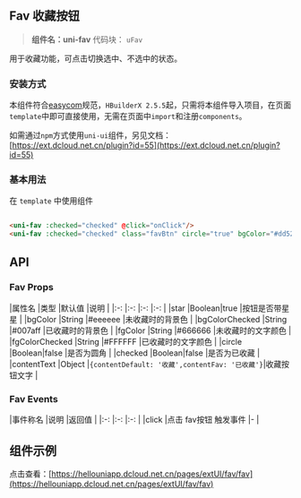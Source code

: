 ## Fav 收藏按钮

> **组件名：uni-fav**
> 代码块： `uFav`


用于收藏功能，可点击切换选中、不选中的状态。

### 安装方式

本组件符合[easycom](https://uniapp.dcloud.io/collocation/pages?id=easycom)规范，`HBuilderX 2.5.5`起，只需将本组件导入项目，在页面`
template`中即可直接使用，无需在页面中`import`和注册`components`。

如需通过`npm`方式使用`uni-ui`组件，另见文档：[https://ext.dcloud.net.cn/plugin?id=55](https://ext.dcloud.net.cn/plugin?id=55)

### 基本用法

在 ``template`` 中使用组件

```html

<uni-fav :checked="checked" @click="onClick"/>
<uni-fav :checked="checked" class="favBtn" circle="true" bgColor="#dd524d" bgColorChecked="#007aff" @click="onClick"/>
```

## API

### Fav Props

|属性名 |类型 |默认值 |说明 | |:-:                |:-:    |:-:                                                |:-:
| |star |Boolean|true |按钮是否带星星 | |bgColor |String |#eeeeee |未收藏时的背景色 | |bgColorChecked |String |#007aff |已收藏时的背景色 |
|fgColor |String |#666666 |未收藏时的文字颜色 | |fgColorChecked |String |#FFFFFF |已收藏时的文字颜色 | |circle |Boolean|false |是否为圆角 |
|checked |Boolean|false |是否为已收藏 | |contentText |Object |```{contentDefault: '收藏',contentFav: '已收藏'}```|收藏按钮文字 |

### Fav Events

|事件称名 |说明 |返回值 | |:-:        |:-:                    |:-:    | |click |点击 fav按钮 触发事件 |- |

## 组件示例

点击查看：[https://hellouniapp.dcloud.net.cn/pages/extUI/fav/fav](https://hellouniapp.dcloud.net.cn/pages/extUI/fav/fav)